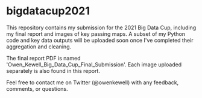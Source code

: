 # bigdatacup2021

This repository contains my submission for the 2021 Big Data Cup, including my final report and images of key passing maps. A subset of my Python code and key data outputs will be uploaded soon once I've completed their aggregation and cleaning. 

The final report PDF is named 'Owen_Kewell_Big_Data_Cup_Final_Submission'. Each image uploaded separately is also found in this report.

Feel free to contact me on Twitter (@owenkewell) with any feedback, comments, or questions.
